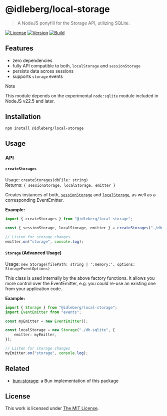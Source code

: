 # @idleberg/local-storage

> A NodeJS ponyfill for the Storage API, utilizing SQLite.

[![License](https://img.shields.io/github/license/idleberg/node-local-storage?color=blue&style=for-the-badge)](https://github.com/idleberg/node-local-storage/blob/main/LICENSE)
[![Version](https://img.shields.io/npm/v/@idleberg/local-storage?style=for-the-badge)](https://www.npmjs.org/package/@idleberg/local-storage)
[![Build](https://img.shields.io/github/actions/workflow/status/idleberg/node-local-storage/test.yml?style=for-the-badge)](https://github.com/idleberg/node-local-storage/actions)

## Features

-   zero dependencies
-   fully API compatible to both, `localStorage` and `sessionStorage`
-   persists data across sessions
-   supports `storage` events

> [!NOTE]
> This module depends on the experimental `node:sqlite` module included in NodeJS v22.5 and later.

## Installation

`npm install @idleberg/local-storage`

## Usage

### API

#### `createStorages`

Usage: `createStorages(dbFile: string)`  
Returns: `{ sessionStorage, localStorage, emitter }`

Creates instances of both, [`sessionStorage`][] and [`localStorage`][], as well as a corresponding EventEmitter.

**Example:**

```typescript
import { createStorages } from "@idleberg/local-storage";

const { sessionStorage, localStorage, emitter } = createStorages("./db.sqlite");

// Listen for storage changes
emitter.on("storage", console.log);
```

#### `Storage` (Advanced Usage)

Usage: `new Storage(filePath: string | ':memory:', options: StorageEventOptions)`

This class is used internally by the above factory functions. It allows you more control over the EventEmitter, e.g. you could re-use an existing one from your application code.

**Example:**

```typescript
import { Storage } from "@idleberg/local-storage";
import EventEmitter from "events";

const myEmitter = new EventEmitter();

const localStorage = new Storage("./db.sqlite", {
    emitter: myEmitter,
});

// Listen for storage changes
myEmitter.on("storage", console.log);
```

## Related

-   [bun-storage](https://www.npmjs.com/package/bun-storage): a Bun implementation of this package

## License

This work is licensed under [The MIT License](https://opensource.org/licenses/MIT).

[`localStorage`]: https://developer.mozilla.org/docs/Web/API/Window/localStorage
[`sessionStorage`]: https://developer.mozilla.org/docs/Web/API/Window/sessionStorage
